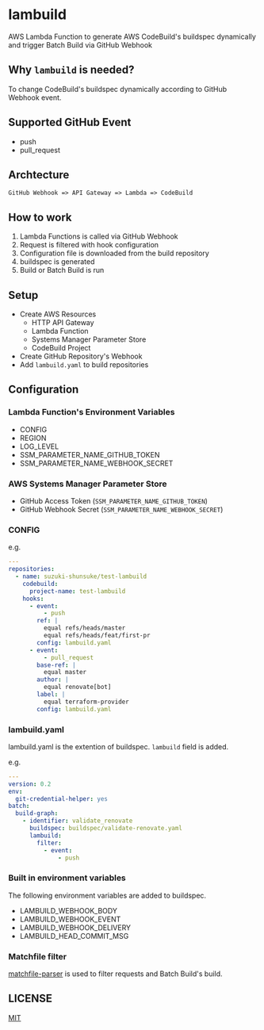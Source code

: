 # lambuild

AWS Lambda Function to generate AWS CodeBuild's buildspec dynamically and trigger Batch Build via GitHub Webhook

## Why `lambuild` is needed?

To change CodeBuild's buildspec dynamically according to GitHub Webhook event.

## Supported GitHub Event

* push
* pull_request

## Archtecture

```
GitHub Webhook => API Gateway => Lambda => CodeBuild
```

## How to work

1. Lambda Functions is called via GitHub Webhook
1. Request is filtered with hook configuration
1. Configuration file is downloaded from the build repository
1. buildspec is generated
1. Build or Batch Build is run

## Setup

* Create AWS Resources
  * HTTP API Gateway
  * Lambda Function
  * Systems Manager Parameter Store
  * CodeBuild Project
* Create GitHub Repository's Webhook
* Add `lambuild.yaml` to build repositories

## Configuration

### Lambda Function's Environment Variables

* CONFIG
* REGION
* LOG_LEVEL
* SSM_PARAMETER_NAME_GITHUB_TOKEN
* SSM_PARAMETER_NAME_WEBHOOK_SECRET

### AWS Systems Manager Parameter Store

* GitHub Access Token (`SSM_PARAMETER_NAME_GITHUB_TOKEN`)
* GitHub Webhook Secret (`SSM_PARAMETER_NAME_WEBHOOK_SECRET`)

### CONFIG

e.g.

```yaml
---
repositories:
  - name: suzuki-shunsuke/test-lambuild
    codebuild:
      project-name: test-lambuild
    hooks:
      - event:
          - push
        ref: |
          equal refs/heads/master
          equal refs/heads/feat/first-pr
        config: lambuild.yaml
      - event:
          - pull_request
        base-ref: |
          equal master
        author: |
          equal renovate[bot]
        label: |
          equal terraform-provider
        config: lambuild.yaml
```

### lambuild.yaml

lambuild.yaml is the extention of buildspec.
`lambuild` field is added.

e.g.

```yaml
---
version: 0.2
env:
  git-credential-helper: yes
batch:
  build-graph:
    - identifier: validate_renovate
      buildspec: buildspec/validate-renovate.yaml
      lambuild:
        filter:
          - event:
              - push
```

### Built in environment variables

The following environment variables are added to buildspec.

* LAMBUILD_WEBHOOK_BODY
* LAMBUILD_WEBHOOK_EVENT
* LAMBUILD_WEBHOOK_DELIVERY
* LAMBUILD_HEAD_COMMIT_MSG

### Matchfile filter

[matchfile-parser](https://github.com/suzuki-shunsuke/matchfile-parser) is used to filter requests and Batch Build's build.

## LICENSE

[MIT](LICENSE)

